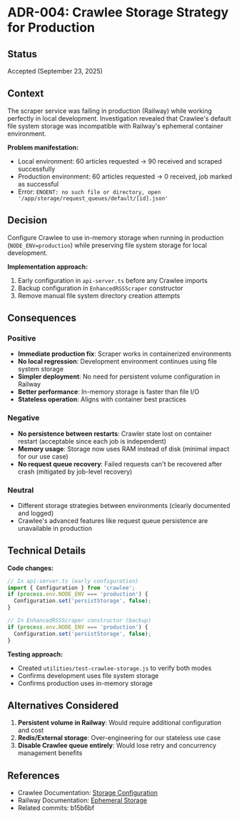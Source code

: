 # ADR-004: Crawlee Storage Strategy for Production

## Status
Accepted (September 23, 2025)

## Context
The scraper service was failing in production (Railway) while working perfectly in local development. Investigation revealed that Crawlee's default file system storage was incompatible with Railway's ephemeral container environment.

**Problem manifestation:**
- Local environment: 60 articles requested → 90 received and scraped successfully
- Production environment: 60 articles requested → 0 received, job marked as successful
- Error: `ENOENT: no such file or directory, open '/app/storage/request_queues/default/[id].json'`

## Decision
Configure Crawlee to use in-memory storage when running in production (`NODE_ENV=production`) while preserving file system storage for local development.

**Implementation approach:**
1. Early configuration in `api-server.ts` before any Crawlee imports
2. Backup configuration in `EnhancedRSSScraper` constructor
3. Remove manual file system directory creation attempts

## Consequences

### Positive
- **Immediate production fix**: Scraper works in containerized environments
- **No local regression**: Development environment continues using file system storage
- **Simpler deployment**: No need for persistent volume configuration in Railway
- **Better performance**: In-memory storage is faster than file I/O
- **Stateless operation**: Aligns with container best practices

### Negative
- **No persistence between restarts**: Crawler state lost on container restart (acceptable since each job is independent)
- **Memory usage**: Storage now uses RAM instead of disk (minimal impact for our use case)
- **No request queue recovery**: Failed requests can't be recovered after crash (mitigated by job-level recovery)

### Neutral
- Different storage strategies between environments (clearly documented and logged)
- Crawlee's advanced features like request queue persistence are unavailable in production

## Technical Details

**Code changes:**
```javascript
// In api-server.ts (early configuration)
import { Configuration } from 'crawlee';
if (process.env.NODE_ENV === 'production') {
  Configuration.set('persistStorage', false);
}

// In EnhancedRSSScraper constructor (backup)
if (process.env.NODE_ENV === 'production') {
  Configuration.set('persistStorage', false);
}
```

**Testing approach:**
- Created `utilities/test-crawlee-storage.js` to verify both modes
- Confirms development uses file system storage
- Confirms production uses in-memory storage

## Alternatives Considered

1. **Persistent volume in Railway**: Would require additional configuration and cost
2. **Redis/External storage**: Over-engineering for our stateless use case
3. **Disable Crawlee queue entirely**: Would lose retry and concurrency management benefits

## References
- Crawlee Documentation: [Storage Configuration](https://crawlee.dev/docs/guides/configuration)
- Railway Documentation: [Ephemeral Storage](https://docs.railway.app/reference/runtime#ephemeral-storage)
- Related commits: b15b6bf